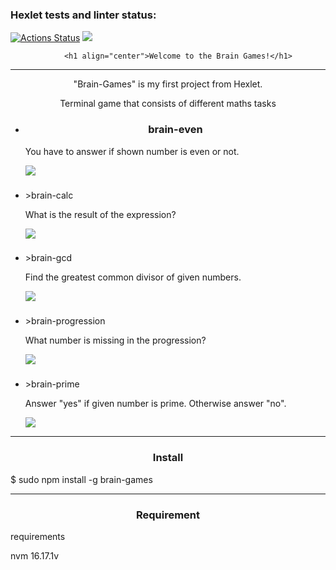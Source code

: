### Hexlet tests and linter status:

[![Actions Status](https://github.com/LucyMiMi/fullstack-javascript-project-44/workflows/hexlet-check/badge.svg)](https://github.com/LucyMiMi/fullstack-javascript-project-44/actions)
<a href="https://codeclimate.com/github/LucyMiMi/fullstack-javascript-project-44/maintainability"><img src="https://api.codeclimate.com/v1/badges/2e4cc5f3d3f53a7b16ce/maintainability" /></a>


                <h1 align="center">Welcome to the Brain Games!</h1>
<hr border: none;
    background-color: #0C212B;
    height: 1px;
>
<p align="center">"Brain-Games" is my first project from Hexlet.</p>
<p align="center">Terminal game that consists of different maths tasks</p>
<ul>
    <li><h3 align="center">brain-even</h3>
        <p>You have to answer if shown number is even or not.</p>
        <a href="https://asciinema.org/a/mUh5bEuCsmHEKXKu9igxZTZ74" target="_blank"><img src="https://asciinema.org/a/mUh5bEuCsmHEKXKu9igxZTZ74.svg" /></a>
    </li>
    <li><h3 align="center"></h3>>brain-calc</h3>
        <p>What is the result of the expression?</p>
        <a href="https://asciinema.org/a/u1PeSXLD4B3S7RkHQuB82naIo" target="_blank"><img src="https://asciinema.org/a/u1PeSXLD4B3S7RkHQuB82naIo.svg" /></a>
    </li>
    <li><h3 align="center"></h3>>brain-gcd</h3>
        <p>Find the greatest common divisor of given numbers.</p>
        <a href="https://asciinema.org/a/rS6nSR9fJIBJtsKNZxqneeJ8U" target="_blank"><img src="https://asciinema.org/a/rS6nSR9fJIBJtsKNZxqneeJ8U.svg" /></a>
    </li>
    <li><h3 align="center"></h3>>brain-progression</h3>
        <p>What number is missing in the progression?</p>
        <a href="https://asciinema.org/a/jMsNvn3PXDk1AvwBkLENdUvCF" target="_blank"><img src="https://asciinema.org/a/jMsNvn3PXDk1AvwBkLENdUvCF.svg" /></a>
    </li>
    <li><h3 align="center"></h3>>brain-prime</h3>
        <p>Answer "yes" if given number is prime. Otherwise answer "no".</p>
        <a href="https://asciinema.org/a/0JuJYxHxgCGAd7UviigVvdHMQ" target="_blank"><img src="https://asciinema.org/a/0JuJYxHxgCGAd7UviigVvdHMQ.svg" /></a>
    </li>
</ul>
<hr border: none;
    background-color: #0C212B;
    height: 1px;
>
<h3 align="center">Install</h3>
<p>$ sudo npm install -g brain-games</p>
<hr border: none;
    background-color: #0C212B;
    height: 1px;
>
<h3 align="center">Requirement</h3>requirements
<p>nvm 16.17.1v</p>
